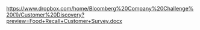 https://www.dropbox.com/home/Bloomberg%20Company%20Challenge%20(1)/Customer%20Discovery?preview=Food+Recall+Customer+Survey.docx
